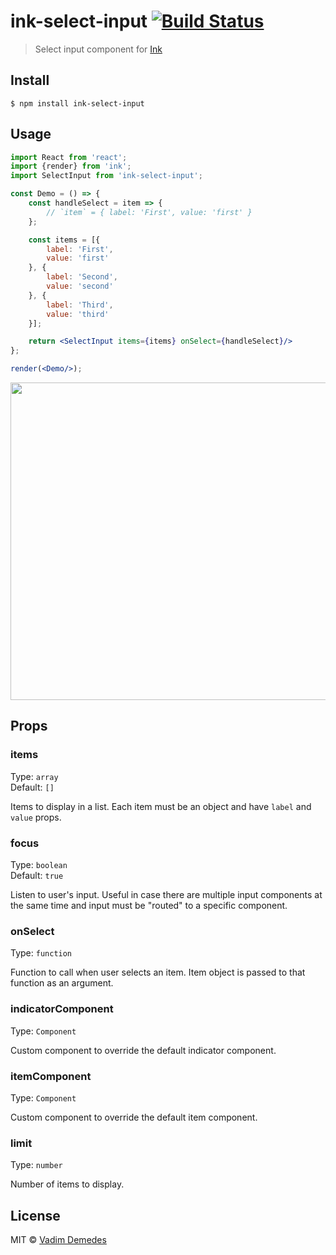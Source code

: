# ink-select-input [![Build Status](https://travis-ci.org/vadimdemedes/ink-select-input.svg?branch=master)](https://travis-ci.org/vadimdemedes/ink-select-input)

> Select input component for [Ink](https://github.com/vadimdemedes/ink)


## Install

```
$ npm install ink-select-input
```


## Usage

```jsx
import React from 'react';
import {render} from 'ink';
import SelectInput from 'ink-select-input';

const Demo = () => {
	const handleSelect = item => {
		// `item` = { label: 'First', value: 'first' }
	};

	const items = [{
		label: 'First',
		value: 'first'
	}, {
		label: 'Second',
		value: 'second'
	}, {
		label: 'Third',
		value: 'third'
	}];

	return <SelectInput items={items} onSelect={handleSelect}/>
};

render(<Demo/>);
```

<img src="media/demo.gif" width="508">


## Props

### items

Type: `array`<br>
Default: `[]`

Items to display in a list. Each item must be an object and have `label` and `value` props.

### focus

Type: `boolean`<br>
Default: `true`

Listen to user's input. Useful in case there are multiple input components at the same time and input must be "routed" to a specific component.

### onSelect

Type: `function`

Function to call when user selects an item. Item object is passed to that function as an argument.

### indicatorComponent

Type: `Component`

Custom component to override the default indicator component.

### itemComponent

Type: `Component`

Custom component to override the default item component.

### limit

Type: `number`

Number of items to display.


## License

MIT © [Vadim Demedes](http://github.com/vadimdemedes)
